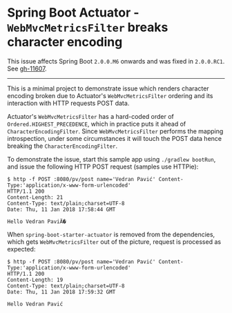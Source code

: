 # Spring Boot Actuator - `WebMvcMetricsFilter` breaks character encoding

This issue affects Spring Boot `2.0.0.M6` onwards and was fixed in `2.0.0.RC1`. See [gh-11607](https://github.com/spring-projects/spring-boot/issues/11607).

---

This is a minimal project to demonstrate issue which renders character encoding broken due to Actuator's `WebMvcMetricsFilter` ordering and its interaction with HTTP requests POST data.

Actuator's `WebMvcMetricsFilter` has a hard-coded order of `Ordered.HIGHEST_PRECEDENCE`, which in practice puts it ahead of `CharacterEncodingFilter`. Since `WebMvcMetricsFilter` performs the mapping introspection, under some circumstances it will touch the POST data hence breaking the `CharacterEncodingFilter`.

To demonstrate the issue, start this sample app using `./gradlew bootRun`, and issue the following HTTP POST request (samples use HTTPie):

```shell
$ http -f POST :8080/pv/post name='Vedran Pavić' Content-Type:'application/x-www-form-urlencoded'
HTTP/1.1 200 
Content-Length: 21
Content-Type: text/plain;charset=UTF-8
Date: Thu, 11 Jan 2018 17:58:44 GMT

Hello Vedran PaviÄ�
```

When `spring-boot-starter-actuator` is removed from the dependencies, which gets `WebMvcMetricsFilter` out of the picture, request is processed as expected:

```shell
$ http -f POST :8080/pv/post name='Vedran Pavić' Content-Type:'application/x-www-form-urlencoded'
HTTP/1.1 200 
Content-Length: 19
Content-Type: text/plain;charset=UTF-8
Date: Thu, 11 Jan 2018 17:59:32 GMT

Hello Vedran Pavić
```
